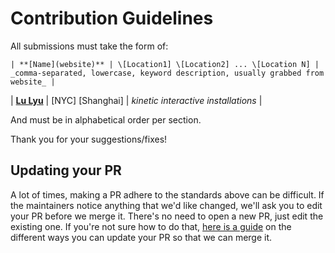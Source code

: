 # Contribution Guidelines

All submissions must take the form of:

```
| **[Name](website)** | \[Location1] \[Location2] ... \[Location N] | _comma-separated, lowercase, keyword description, usually grabbed from website_ |
```

| **[Lu Lyu](https://www.lu-lyu.com/portfolio/)** | \[NYC] \[Shanghai] | _kinetic interactive installations_ | 

And must be in alphabetical order per section.

Thank you for your suggestions/fixes!


## Updating your PR

A lot of times, making a PR adhere to the standards above can be difficult. If the maintainers notice anything that we'd like changed, we'll ask you to edit your PR before we merge it. There's no need to open a new PR, just edit the existing one. If you're not sure how to do that, [here is a guide](https://github.com/RichardLitt/knowledge/blob/master/github/amending-a-commit-guide.md) on the different ways you can update your PR so that we can merge it.
